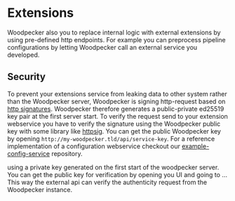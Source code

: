 # Extensions

Woodpecker also you to replace internal logic with external extensions by using pre-defined http endpoints. For example you can preprocess pipeline configurations by letting Woodpecker call an external service you developed.

## Security

To prevent your extensions service from leaking data to other system rather than the Woodpecker server, Woodpecker is signing http-request based on [http signatures](https://tools.ietf.org/html/draft-cavage-http-signatures). Woodpecker therefore generates a public-private ed25519 key pair at the first server start. To verify the request send to your extension webservice you have to verify the signature using the Woodpecker public key with some library like [httpsig](https://github.com/go-fed/httpsig). You can get the public Woodpecker key by opening `http://my-woodpecker.tld/api/service-key`. For a reference implementation of a configuration webservice checkout our [example-config-service](https://github.com/woodpecker-ci/example-config-service) repository.

using a private key generated on the first start of the woodpecker server. You can get the public key for verification by opening you UI and going to ... This way the external api can verify the authenticity request from the Woodpecker instance.
